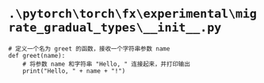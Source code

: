 # `.\pytorch\torch\fx\experimental\migrate_gradual_types\__init__.py`

```
# 定义一个名为 greet 的函数，接收一个字符串参数 name
def greet(name):
    # 将参数 name 和字符串 "Hello, " 连接起来，并打印输出
    print("Hello, " + name + "!")
```